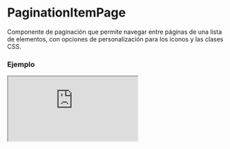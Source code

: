 # PaginationItemPage

Componente de paginación que permite navegar entre páginas de una lista de elementos, con opciones de personalización para los iconos y las clases CSS.

 

### Ejemplo

<iframe minHeightIframe="30dvh" src="https://fenextjs-component-storybook.vercel.app/iframe.html?args=&id=pagination-paginationitempage--index&viewMode=story" />

### Importación

Para importar el componente PaginationItemPage, se puede hacer desde fenextjs

```tsx copy
import { PaginationItemPage } from "fenextjs";
```

### Parámetros

| Parámetro | Tipo | Requerido | Default | Descripcion |
| --------- | ---- | --------- | ------- | ----------- |
| classNameContent | string | no | '' | Clase CSS para el contenedor principal de la paginación. |
| classNameUp | string | no | '' | Clase CSS para el botón 'Go Up'. |
| classNamePre | string | no | '' | Clase CSS para el botón de página anterior. |
| classNameCurrent | string | no | '' | Clase CSS para el número de la página actual. |
| classNameCurrentItem | string | no | '' | Clase CSS para el elemento de la página actual. |
| classNameNext | string | no | '' | Clase CSS para el botón de la página siguiente. |
| classNameDown | string | no | '' | Clase CSS para el botón 'Go Down'. |
| icons | object | no | \{ up: \<PaginationUp /\>, pre: \<PaginationPre /\>, next: \<PaginationNext /\>, down: \<PaginationDown /\> \} | Objetos de iconos personalizados para cada botón de la paginación. |
| defaultPage | number | no | 0 | Página por defecto a mostrar al montar el componente. |
| nItems | number | sí |  | Número total de elementos a paginar. |
| nItemsPage | number | no | 10 | Número de elementos a mostrar por página. |
| disabled | boolean | no | false | Deshabilita la navegación del componente si se establece en true. |
| hiddenIfNItemsSmallerThanOrEqualNItemsPage | boolean | no | true | Oculta la paginación si el número de elementos es menor o igual que los elementos por página. |
| onChangePage | (page: number) =\> void | no |  | Función de callback que se llama cuando cambia la página. |

### Storybook

Para ver el storybook del componente lo puede hacer con este [link](https://fenextjs-component-storybook.vercel.app/?path=/story/pagination-paginationitempage--index)

### Usos

- Paginación básica con 50 elementos y 10 elementos por página

```tsx copy
<PaginationItemPage nItems={50} />
```

- Paginación con estilos personalizados y deshabilitada

```tsx copy
<PaginationItemPage nItems={50} classNameContent="custom-class" disabled />
```

- Paginación con callback en cambio de página

```tsx copy
<PaginationItemPage nItems={50} onChangePage={(page) => console.log('Página actual:', page)} />
```

